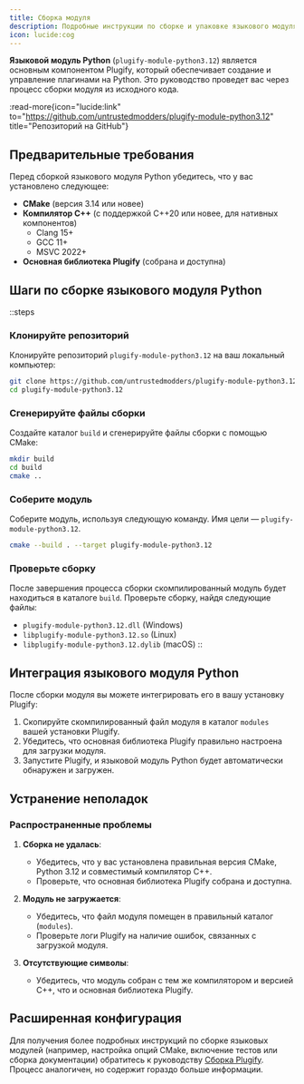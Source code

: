 ```yaml
---
title: Сборка модуля
description: Подробные инструкции по сборке и упаковке языкового модуля Python.
icon: lucide:cog
---
```


**Языковой модуль Python** (`plugify-module-python3.12`) является основным компонентом Plugify, который обеспечивает создание и управление плагинами на Python. Это руководство проведет вас через процесс сборки модуля из исходного кода.

:read-more{icon="lucide:link" to="https://github.com/untrustedmodders/plugify-module-python3.12" title="Репозиторий на GitHub"}

## **Предварительные требования**

Перед сборкой языкового модуля Python убедитесь, что у вас установлено следующее:

- **CMake** (версия 3.14 или новее)
- **Компилятор C++** (с поддержкой C++20 или новее, для нативных компонентов)
    - Clang 15+
    - GCC 11+
    - MSVC 2022+
- **Основная библиотека Plugify** (собрана и доступна)

## **Шаги по сборке языкового модуля Python**

::steps
### **Клонируйте репозиторий**
Клонируйте репозиторий `plugify-module-python3.12` на ваш локальный компьютер:

```bash
git clone https://github.com/untrustedmodders/plugify-module-python3.12.git --recursive
cd plugify-module-python3.12
```

### **Сгенерируйте файлы сборки**
Создайте каталог `build` и сгенерируйте файлы сборки с помощью CMake:

```bash
mkdir build
cd build
cmake ..
```

### **Соберите модуль**
Соберите модуль, используя следующую команду. Имя цели — `plugify-module-python3.12`.

```bash
cmake --build . --target plugify-module-python3.12
```

### **Проверьте сборку**
После завершения процесса сборки скомпилированный модуль будет находиться в каталоге `build`. Проверьте сборку, найдя следующие файлы:
- `plugify-module-python3.12.dll` (Windows)
- `libplugify-module-python3.12.so` (Linux)
- `libplugify-module-python3.12.dylib` (macOS)
::

## **Интеграция языкового модуля Python**

После сборки модуля вы можете интегрировать его в вашу установку Plugify:

1. Скопируйте скомпилированный файл модуля в каталог `modules` вашей установки Plugify.
2. Убедитесь, что основная библиотека Plugify правильно настроена для загрузки модуля.
3. Запустите Plugify, и языковой модуль Python будет автоматически обнаружен и загружен.

## **Устранение неполадок**

### **Распространенные проблемы**
1. **Сборка не удалась**:
    - Убедитесь, что у вас установлена правильная версия CMake, Python 3.12 и совместимый компилятор C++.
    - Проверьте, что основная библиотека Plugify собрана и доступна.

2. **Модуль не загружается**:
    - Убедитесь, что файл модуля помещен в правильный каталог (`modules`).
    - Проверьте логи Plugify на наличие ошибок, связанных с загрузкой модуля.

3. **Отсутствующие символы**:
    - Убедитесь, что модуль собран с тем же компилятором и версией C++, что и основная библиотека Plugify.

## **Расширенная конфигурация**

Для получения более подробных инструкций по сборке языковых модулей (например, настройка опций CMake, включение тестов или сборка документации) обратитесь к руководству [Сборка Plugify](/essentials/building). Процесс аналогичен, но содержит гораздо больше информации.